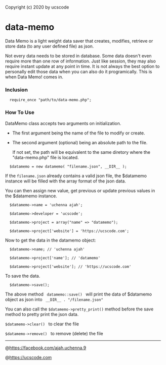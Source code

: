 Copyright (c) 2020 by ucscode

# data-memo
Data Memo is a light weight data saver that creates, modifies, retrieve or store data (to any user defined file) as json.

Not every data needs to be stored in database. Some data doesn't even require more than one row of information. Just like session, they may also require instant update at any point in time. It is not always the best option to personally edit those data when you can also do it programically. This is when Data Memo! comes in.

### Inclusion
``` 
  require_once "path/to/data-memo.php"; 
```

### How To Use
DataMemo class accepts two arguments on initialization.

- The first argument being the name of the file to modify or create.
- The second argument (optional) being an absolute path to the file. 
  
  If not set, the path will be equivalent to the same diretory where the "data-memo.php" file is located.
  
``` 
  $datamemo = new datamemo( "filename.json", __DIR__ ); 
```

If the ` filename.json ` already contains a valid json file, the $datamemo instance will be filled with the array format of the json data.

You can then assign new value, get previous or update previous values in the $datamemo instance.

``` 
  $datamemo->name = 'uchenna ajah';
  
  $datamemo->developer = 'ucscode';
  
  $datamemo->project = array("name" => "datamemo");
  
  $datamemo->project['website'] = 'https://ucscode.com';
```
Now to get the data in the datamemo object:

```
  $datamemo->name; // 'uchenna ajah'
   
  $datamemo->project['name']; // 'datamemo'
  
  $datamemo->project['website']; // 'https://ucscode.com'
```

To save the data.
```
  $datamemo->save();
```

The above method ```  datamemo::save()  ``` will print the data of $datamemo object as json into ```  __DIR__ . "/filename.json"  ```

You can also call the ``` $datamemo->pretty_print() ``` method before the save method to pretty print the json data.

``` $datamemo->clear()  ``` to clear the file

``` $datamemo->remove()  ``` to remove (delete) the file

------------------------------------------------------------------

@https://facebook.com/ajah.uchenna.9

@https://ucscode.com



